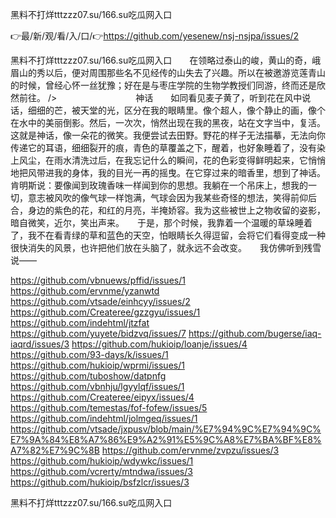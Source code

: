 黑料不打烊tttzzz07.su/166.su吃瓜网入口

👉最/新/观/看/入/口/👉https://github.com/yesenew/nsj-nsjpa/issues/2

黑料不打烊tttzzz07.su/166.su吃瓜网入口　　在领略过泰山的峻，黄山的奇，峨眉山的秀以后，便对周围那些名不见经传的山失去了兴趣。所以在被邀游览莲青山的时候，曾经心怀一丝犹豫；好在是与枣庄学院的生物学教授们同游，终而还是欣然前往。
/>　　　　　　　　　神话　　如同看见麦子黄了，听到花在风中说话，细细的芒，被天堂的光，区分在我的眼睛里。像个超人，像个静止的画，像个在水中的美丽倒影。然后，一次次，悄然出现在我的黑夜，站在文字当中，复活。　　这就是神话，像一朵花的微笑。我便尝试去田野。野花的样子无法描摹，无法向你传递它的耳语，细细裂开的痕，青色的草覆盖之下，醒着，也好象睡着了，没有染上风尘，在雨水清洗过后，在我忘记什么的瞬间，花的色彩变得鲜明起来，它悄悄地把风带进我的身体，我的目光一再的摇曳。在它穿过来的暗香里，想到了神话。　　肯明斯说：要像闻到玫瑰香味一样闻到你的思想。我躺在一个吊床上，想我的一切，意志被风吹的像气球一样饱满，气球会因为我某些奇怪的想法，笑得前仰后合，身边的紫色的花，和红的月亮，半掩娇容。我为这些被世上之物收留的姿影，暗自微笑，近尔，笑出声来。　　于是，那个时候，我靠着一个温暖的草垛睡着了，我不在看青绿的草和蓝色的天空，怕眼睛长久得逗留，会将它们看得变成一种很快消失的风景，也许把他们放在头脑了，就永远不会改变。　　我仿佛听到残雪说——


https://github.com/vbnuews/pffid/issues/1
https://github.com/ervnme/yzanwtd
https://github.com/vtsade/einhcyy/issues/2
https://github.com/Createree/gzzgyu/issues/1
https://github.com/indehtml/jtzfat
https://github.com/yuyete/bidzvq/issues/7
https://github.com/bugerse/iaq-iaqrd/issues/3
https://github.com/hukioip/loanje/issues/4
https://github.com/93-days/k/issues/1
https://github.com/hukioip/wprmi/issues/1
https://github.com/tuboshow/datpnfg
https://github.com/vbnhju/lgyylqf/issues/1
https://github.com/Createree/eipyx/issues/4
https://github.com/temestas/fof-fofew/issues/5
https://github.com/indehtml/jolmgeq/issues/1
https://github.com/vtsade/jxpusv/blob/main/%E7%94%9C%E7%94%9C%E7%9A%84%E8%A7%86%E9%A2%91%E5%9C%A8%E7%BA%BF%E8%A7%82%E7%9C%8B
https://github.com/ervnme/zvpzu/issues/3
https://github.com/hukioip/wdywkc/issues/1
https://github.com/vcrerty/mtndwa/issues/3
https://github.com/hukioip/bsfzlcr/issues/3

黑料不打烊tttzzz07.su/166.su吃瓜网入口
